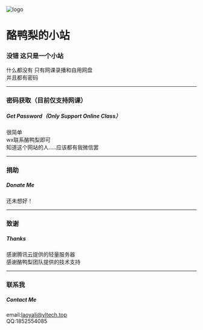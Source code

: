 ![logo](https://cdn.jsdelivr.net/gh/laoyali/alist/logo.png)
# 酪鸭梨的小站
### 没错 这只是一个小站
什么都没有 只有网课录播和自用网盘  
并且都有密码  
***
### 密码获取（目前仅支持网课）
##### Get Password（Only Support Online Class）
很简单  
wx联系酪鸭梨即可  
知道这个网站的人.....应该都有我微信罢  
***
### 捐助
##### Donate Me
还未想好！ 
***
### 致谢
##### Thanks
感谢腾讯云提供的轻量服务器  
感谢酪鸭梨团队提供的技术支持  
***
### 联系我
##### Contact Me
email:laoyali@yltech.top  
QQ:1852554085  
